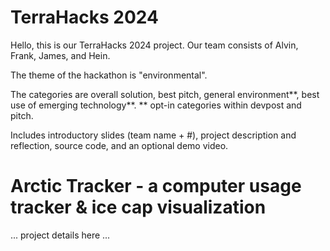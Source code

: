 # TerraHacks 2024

Hello, this is our TerraHacks 2024 project. Our team consists of Alvin, Frank, James, and Hein.

The theme of the hackathon is "environmental".

The categories are overall solution, best pitch, general environment**, best use of emerging technology**.
** opt-in categories within devpost and pitch.

Includes introductory slides (team name + #), project description and reflection, source code, and an optional demo video.

# Arctic Tracker - a computer usage tracker & ice cap visualization

... project details here ...
